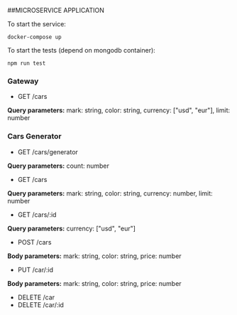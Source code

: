 ##MICROSERVICE APPLICATION

To start the service:
```
docker-compose up
```

To start the tests (depend on mongodb container):
```
npm run test
```

### Gateway

- GET /cars

**Query parameters:**
    mark: string,
    color: string,
    currency: ["usd", "eur"],
    limit: number

### Cars Generator
- GET /cars/generator

**Query parameters:**
    count: number
    
- GET /cars

**Query parameters:**
    mark: string,
    color: string,
    currency: number,
    limit: number
    
- GET /cars/:id

**Query parameters:**
    currency: ["usd", "eur"]

- POST /cars

**Body parameters:**
    mark: string,
    color: string,
    price: number
    
- PUT /car/:id

**Body parameters:**
    mark: string,
    color: string,
    price: number
    
- DELETE /car
- DELETE /car/:id
